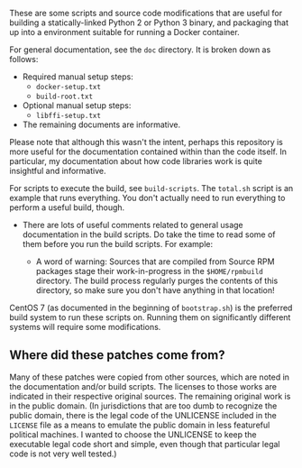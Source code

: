 These are some scripts and source code modifications that are useful
for building a statically-linked Python 2 or Python 3 binary, and
packaging that up into a environment suitable for running a Docker
container.

For general documentation, see the `doc` directory.  It is broken down
as follows:

* Required manual setup steps:
    * `docker-setup.txt`
    * `build-root.txt`
* Optional manual setup steps:
    * `libffi-setup.txt`
* The remaining documents are informative.

Please note that although this wasn't the intent, perhaps this
repository is more useful for the documentation contained within than
the code itself.  In particular, my documentation about how code
libraries work is quite insightful and informative.

For scripts to execute the build, see `build-scripts`.  The `total.sh`
script is an example that runs everything.  You don't actually need to
run everything to perform a useful build, though.

* There are lots of useful comments related to general usage
  documentation in the build scripts.  Do take the time to read some
  of them before you run the build scripts.  For example:

    * A word of warning: Sources that are compiled from Source RPM
      packages stage their work-in-progress in the `$HOME/rpmbuild`
      directory.  The build process regularly purges the contents of
      this directory, so make sure you don't have anything in that
      location!

CentOS 7 (as documented in the beginning of `bootstrap.sh`) is the
preferred build system to run these scripts on.  Running them on
significantly different systems will require some modifications.

Where did these patches come from?
----------------------------------

Many of these patches were copied from other sources, which are noted
in the documentation and/or build scripts.  The licenses to those
works are indicated in their respective original sources.  The
remaining original work is in the public domain.  (In jurisdictions
that are too dumb to recognize the public domain, there is the legal
code of the UNLICENSE included in the `LICENSE` file as a means to
emulate the public domain in less featureful political machines.  I
wanted to choose the UNLICENSE to keep the executable legal code short
and simple, even though that particular legal code is not very well
tested.)
